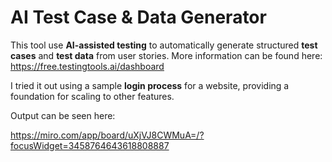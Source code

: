 # AI Test Case & Data Generator

This tool use **AI-assisted testing** to automatically generate structured **test cases** and **test data** from user stories. More information can be found here: https://free.testingtools.ai/dashboard

I tried it out using a sample **login process** for a website, providing a foundation for scaling to other features.

Output can be seen here:

https://miro.com/app/board/uXjVJ8CWMuA=/?focusWidget=3458764643618808887
